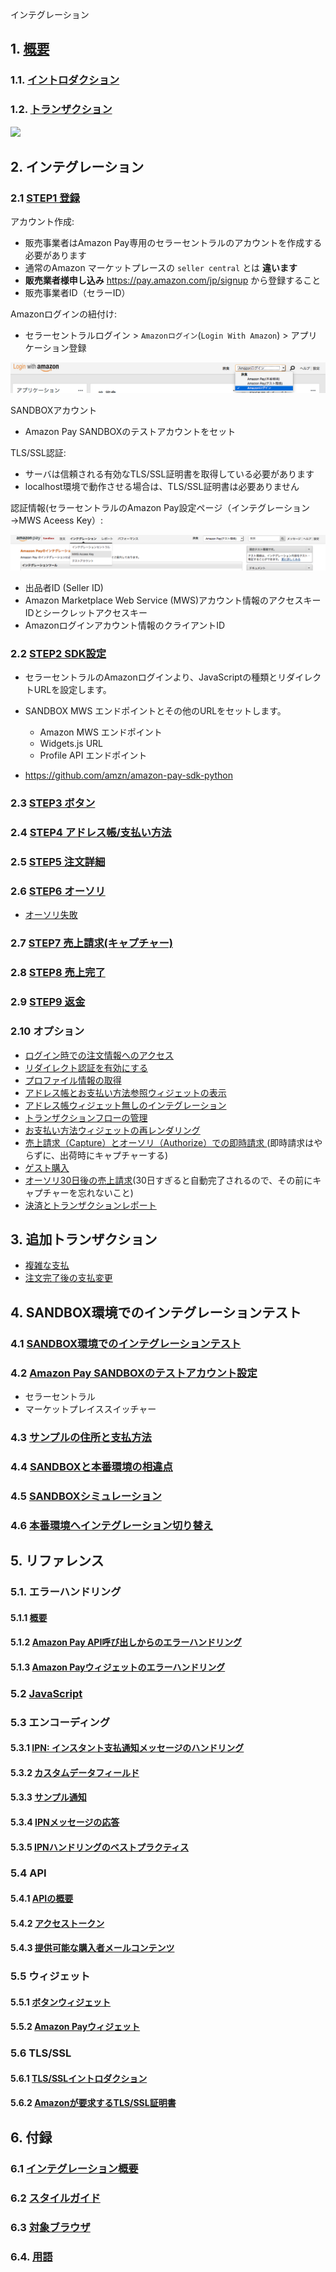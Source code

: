 インテグレーション

## 1. [概要](https://pay.amazon.com/jp/developer/documentation/lpwa/201909330)

### 1.1. [イントロダクション](https://pay.amazon.com/jp/developer/documentation/lpwa/201985870)

### 1.2. [トランザクション](https://pay.amazon.com/jp/developer/documentation/lpwa/201957890)

![](https://m.media-amazon.com/images/G/09/EPSDocumentation/Integration_guide/onetime/jp_onetime-img_0039.png)

## 2. インテグレーション

### 2.1 [STEP1 登録](https://pay.amazon.com/jp/developer/documentation/lpwa/201951060)

アカウント作成:

- 販売事業者はAmazon Pay専用のセラーセントラルのアカウントを作成する必要があります
- 通常のAmazon マーケットプレースの `seller central` とは **違います**
- **販売業者様申し込み**  https://pay.amazon.com/jp/signup から登録すること
- 販売事業者ID（セラーID）

Amazonログインの紐付け:

- セラーセントラルログイン > `Amazonログイン`(`Login With Amazon`) > アプリケーション登録

![](images/login_with_amazon.png)



SANDBOXアカウント

- Amazon Pay SANDBOXのテストアカウントをセット

TLS/SSL認証:

- サーバは信頼される有効なTLS/SSL証明書を取得している必要があります
- localhost環境で動作させる場合は、TLS/SSL証明書は必要ありません

認証情報(セラーセントラルのAmazon Pay設定ページ（インテグレーション→MWS Aceess Key）:

![](images/mws_access_key.png)
- 出品者ID (Seller ID)
- Amazon Marketplace Web Service (MWS)アカウント情報のアクセスキーIDとシークレットアクセスキー
- Amazonログインアカウント情報のクライアントID

### 2.2 [STEP2 SDK設定](https://pay.amazon.com/jp/developer/documentation/lpwa/201951870)

- セラーセントラルのAmazonログインより、JavaScriptの種類とリダイレクトURLを設定します。
- SANDBOX MWS エンドポイントとその他のURLをセットします。

  - Amazon MWS エンドポイント
  - Widgets.js URL
  - Profile API エンドポイント

- https://github.com/amzn/amazon-pay-sdk-python

### 2.3 [STEP3 ボタン](https://pay.amazon.com/jp/developer/documentation/lpwa/201952050)

### 2.4 [STEP4 アドレス帳/支払い方法](https://pay.amazon.com/jp/developer/documentation/lpwa/201952070)

### 2.5 [STEP5 注文詳細](https://pay.amazon.com/jp/developer/documentation/lpwa/201952090)

### 2.6 [STEP6 オーソリ](https://pay.amazon.com/jp/developer/documentation/lpwa/201952140)

- [オーソリ失敗](https://pay.amazon.com/jp/developer/documentation/lpwa/201953810)

### 2.7 [STEP7 売上請求(キャプチャー)](https://pay.amazon.com/jp/developer/documentation/lpwa/201953080)

### 2.8 [STEP8 売上完了](https://pay.amazon.com/jp/developer/documentation/lpwa/201953100)

### 2.9 [STEP9 返金](https://pay.amazon.com/jp/developer/documentation/lpwa/201953120)

### 2.10 オプション

- [ログイン時での注文情報へのアクセス](https://pay.amazon.com/jp/developer/documentation/lpwa/201953150)
- [リダイレクト認証を有効にする ](https://pay.amazon.com/jp/developer/documentation/lpwa/201953170)
- [プロファイル情報の取得](https://pay.amazon.com/jp/developer/documentation/lpwa/201953190)
- [アドレス帳とお支払い方法参照ウィジェットの表示
](https://pay.amazon.com/jp/developer/documentation/lpwa/201953590)
- [アドレス帳ウィジェット無しのインテグレーション ](https://pay.amazon.com/jp/developer/documentation/lpwa/201953690)
- [トランザクションフローの管理 ](https://pay.amazon.com/jp/developer/documentation/lpwa/201953710)
- [お支払い方法ウィジェットの再レンダリング ](https://pay.amazon.com/jp/developer/documentation/lpwa/201953730)
- [売上請求（Capture）とオーソリ（Authorize）での即時請求 ](https://pay.amazon.com/jp/developer/documentation/lpwa/201953750)(即時請求はやらずに、出荷時にキャプチャーする)
- [ゲスト購入](https://pay.amazon.com/jp/developer/documentation/lpwa/201953770)
- [オーソリ30日後の売上請求](https://pay.amazon.com/jp/developer/documentation/lpwa/201953790)(30日すぎると自動完了されるので、その前にキャプチャーを忘れないこと)
- [決済とトランザクションレポート](https://pay.amazon.com/jp/developer/documentation/lpwa/202000470)

## 3. 追加トランザクション

- [複雑な支払](https://pay.amazon.com/jp/developer/documentation/lpwa/201953820)
- [注文完了後の支払変更](https://pay.amazon.com/jp/developer/documentation/lpwa/201953830)

## 4. SANDBOX環境でのインテグレーションテスト

### 4.1 [SANDBOX環境でのインテグレーションテスト](https://pay.amazon.com/jp/developer/documentation/lpwa/201956350)
### 4.2 [Amazon Pay SANDBOXのテストアカウント設定](https://pay.amazon.com/jp/developer/documentation/lpwa/201956330)

- セラーセントラル
- マーケットプレイススイッチャー

### 4.3 [サンプルの住所と支払方法](https://pay.amazon.com/jp/developer/documentation/lpwa/201956410)

### 4.4 [SANDBOXと本番環境の相違点](https://pay.amazon.com/jp/developer/documentation/lpwa/201956460)

### 4.5 [SANDBOXシミュレーション](https://pay.amazon.com/jp/developer/documentation/lpwa/201956480)

### 4.6 [本番環境へインテグレーション切り替え](https://pay.amazon.com/jp/developer/documentation/lpwa/201956510)


## 5. リファレンス

### 5.1. エラーハンドリング

#### 5.1.1  [概要](https://pay.amazon.com/jp/developer/documentation/lpwa/201985680)

#### 5.1.2 [Amazon Pay API呼び出しからのエラーハンドリング](https://pay.amazon.com/jp/developer/documentation/lpwa/201954950)

#### 5.1.3 [Amazon Payウィジェットのエラーハンドリング](https://pay.amazon.com/jp/developer/documentation/lpwa/201954960)

### 5.2 [JavaScript](https://pay.amazon.com/jp/developer/documentation/lpwa/201909430)

### 5.3 エンコーディング

#### 5.3.1 [IPN: インスタント支払通知メッセージのハンドリング ](https://pay.amazon.com/jp/developer/documentation/lpwa/201985720)

#### 5.3.2 [カスタムデータフィールド](https://pay.amazon.com/jp/developer/documentation/lpwa/201955310)

#### 5.3.3 [サンプル通知](https://pay.amazon.com/jp/developer/documentation/lpwa/201955320)

#### 5.3.4 [IPNメッセージの応答](https://pay.amazon.com/jp/developer/documentation/lpwa/201955330)

#### 5.3.5 [IPNハンドリングのベストプラクティス](https://pay.amazon.com/jp/developer/documentation/lpwa/201955340)


### 5.4 API

#### 5.4.1 [APIの概要](https://pay.amazon.com/jp/developer/documentation/lpwa/201985740)

#### 5.4.2 [アクセストークン](https://pay.amazon.com/jp/developer/documentation/lpwa/201909520)

#### 5.4.3 [提供可能な購入者メールコンテンツ](https://pay.amazon.com/jp/developer/documentation/lpwa/201909530)


### 5.5 ウィジェット

#### 5.5.1 [ボタンウィジェット](https://pay.amazon.com/jp/developer/documentation/lpwa/201953980)

#### 5.5.2 [Amazon Payウィジェット](https://pay.amazon.com/jp/developer/documentation/lpwa/201954000)

### 5.6 TLS/SSL

#### 5.6.1 [TLS/SSLイントロダクション](https://pay.amazon.com/jp/developer/documentation/lpwa/201985770)

#### 5.6.2 [Amazonが要求するTLS/SSL証明書](https://pay.amazon.com/jp/developer/documentation/lpwa/201953960)


## 6.  付録

### 6.1 [インテグレーション概要](https://pay.amazon.com/jp/developer/documentation/lpwa/201955860)

### 6.2 [スタイルガイド](https://pay.amazon.com/jp/developer/documentation/lpwa/201909490)

### 6.3 [対象ブラウザ](https://pay.amazon.com/jp/developer/documentation/lpwa/202030000)

### 6.4. [用語](https://pay.amazon.com/jp/developer/documentation/lpwa/201909500)
